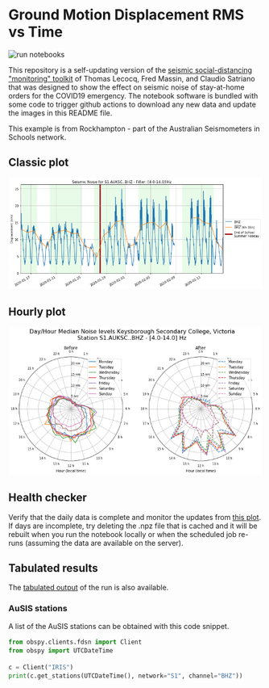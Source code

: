 <!-- #region -->
# Ground Motion Displacement RMS vs Time

![run notebooks](https://github.com/ANU-RSES-Education/SeismicNoise_AuSIS_NRC/workflows/run%20notebooks/badge.svg)

This repository is a self-updating version of the [seismic social-distancing "monitoring" toolkit](https://github.com/ThomasLecocq/SeismoRMS) of Thomas Lecocq, Fred Massin, and Claudio Satriano that was designed to show the effect on seismic noise of stay-at-home orders for the COVID19 emergency. The notebook software is bundled with some code to trigger github actions to download any new data and update the images in this README file.

This example is from Rockhampton - part of the Australian Seismometers in Schools network. 

## Classic plot

![classic](results/latest.png)

## Hourly plot

![hourly](results/latest-hourly.png)


## Health checker 

Verify that the daily data is complete and monitor the updates from [this plot](results/latest-gridmap.png). If days are incomplete, try deleting the .npz file that is cached and it will be rebuilt when you run the notebook locally or when the scheduled job re-runs (assuming the data are available on the server).

## Tabulated results

The [tabulated output](results/latest.csv) of the run is also available.

### AuSIS stations

A list of the AuSIS stations can be obtained with this code snippet. 

```python
from obspy.clients.fdsn import Client
from obspy import UTCDateTime

c = Client("IRIS")
print(c.get_stations(UTCDateTime(), network="S1", channel="BHZ"))
```
